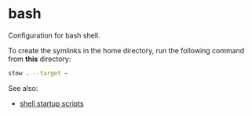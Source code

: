 # bash

Configuration for bash shell.

To create the symlinks in the home directory, run the following command from **this** directory:

```sh
stow . --target ~
```

See also:

- [shell startup scripts](https://blog.flowblok.id.au/2013-02/shell-startup-scripts.html)

